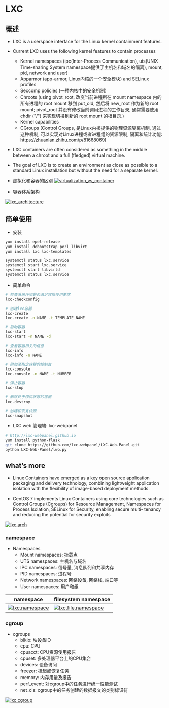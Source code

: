 # LXC

## 概述

- LXC is a userspace interface for the Linux kernel containment features.

- Current LXC uses the following kernel features to contain processes
    - Kernel namespaces (ipc(Inter-Process Communication), uts(UNIX Time-sharing System namespace提供了主机名和域名的隔离), mount, pid, network and user)
    - Apparmor (app-armor, Linux内核的一个安全模块) and SELinux profiles
    - Seccomp policies (一种内核中的安全机制)
    - Chroots (using pivot_root, 改变当前进程所在 mount namespace 内的所有进程的 root mount 移到 put_old, 然后将 new_root 作为新的 root mount;
pivot_root 并没有修改当前调用进程的工作目录, 通常需要使用 chdir ("/") 来实现切换到新的 root mount 的根目录.)
    - Kernel capabilities
    - CGroups (Control Groups, 是Linux内核提供的物理资源隔离机制, 通过这种机制, 可以实现对Linux进程或者进程组的资源限制, 隔离和统计功能: https://zhuanlan.zhihu.com/p/81668069)

- LXC containers are often considered as something in the middle between a chroot and a full (fledged) virtual machine.

- The goal of LXC is to create an environment as close as possible to a standard Linux installation but without the need for a separate kernel.

- 虚拟化和容器的区别
[![virtualization_vs_container](https://github.com/Minions1128/net_tech_notes/blob/master/img/virtualization_vs_container.jpg "virtualization_vs_container")](https://github.com/Minions1128/net_tech_notes/blob/master/img/virtualization_vs_container.jpg "virtualization_vs_container")

- 容器体系架构

[![lxc_architecture](https://github.com/Minions1128/net_tech_notes/blob/master/img/lxc_architecture.jpg "lxc_architecture")](https://github.com/Minions1128/net_tech_notes/blob/master/img/lxc_architecture.jpg "lxc_architecture")

## 简单使用

- 安装

```sh
yum install epel-release
yum install debootstrap perl libvirt
yum install lxc lxc-templates

systemctl status lxc.service
systemctl start lxc.service
systemctl start libvirtd
systemctl status lxc.service
```

- 简单命令

```sh
# 检查系统环境是否满足容器使用要求
lxc-checkconfig

# 创建lxc容器
lxc-create
lxc-create -n NAME -t TEMPLATE_NAME

# 启动容器
lxc-start
lxc-start -n NAME -d

# 查看容器相关的信息
lxc-info
lxc-info -n NAME

# 附加至指定容器的控制台
lxc-console
lxc-console -n NAME -t NUMBER

# 停止容器
lxc-stop

# 删除处于停机状态的容器
lxc-destroy

# 创建和恢复快照
lxc-snapshot
```

- LXC web 管理端: lxc-webpanel

```sh
# http://lxc-webpanel.github.io
yum install python-flask
git clone https://github.com/lxc-webpanel/LXC-Web-Panel.git
python LXC-Web-Panel/lwp.py
```

## what‘s more

- Linux Containers have emerged as a key open source application packaging and delivery technology, combining lightweight application isolation with the flexibility of image-based deployment methods.

- CentOS 7 implements Linux Containers using core technologies such as Control Groups (Cgroups) for Resource Management, Namespaces for Process Isolation, SELinux for Security, enabling secure multi- tenancy and reducing the potential for security exploits

[![lxc.arch](https://github.com/Minions1128/net_tech_notes/blob/master/img/lxc.arch.png "lxc.arch")](https://github.com/Minions1128/net_tech_notes/blob/master/img/lxc.arch.png "lxc.arch")

### namespace

- Namespaces
    - Mount namespaces: 挂载点
    - UTS namespaces: 主机名与域名
    - IPC namespaces: 信号量, 消息队列和共享内存
    - PID namespaces: 进程号
    - Network namespaces: 网络设备, 网络栈, 端口等
    - User namespaces: 用户和组

| namespace | filesystem namespace |
| ------------ | ------------ |
| [![lxc.namespace](https://github.com/Minions1128/net_tech_notes/blob/master/img/lxc.namespace.png "lxc.namespace")](https://github.com/Minions1128/net_tech_notes/blob/master/img/lxc.namespace.png "lxc.namespace") | [![lxc.file.namespace](https://github.com/Minions1128/net_tech_notes/blob/master/img/lxc.file.namespace.png "lxc.file.namespace")](https://github.com/Minions1128/net_tech_notes/blob/master/img/lxc.file.namespace.png "lxc.file.namespace") |

### cgroup

- cgroups
    - blkio: 块设备IO
    - cpu: CPU
    - cpuacct: CPU资源使用报告
    - cpuset: 多处理器平台上的CPU集合
    - devices: 设备访问
    - freezer: 挂起或恢复任务
    - memory: 内存用量及报告
    - perf_event: 对cgroup中的任务进行统一性能测试
    - net_cls: cgroup中的任务创建的数据报文的类别标识符

[![lxc.cgroup](https://github.com/Minions1128/net_tech_notes/blob/master/img/lxc.cgroup.png "lxc.cgroup")](https://github.com/Minions1128/net_tech_notes/blob/master/img/lxc.cgroup.png "lxc.cgroup")
